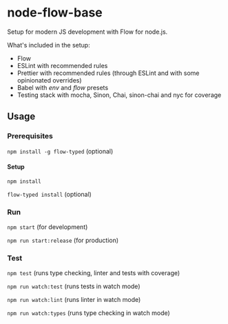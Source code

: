 # node-flow-base

Setup for modern JS development with Flow for node.js.

What's included in the setup:

 * Flow
 * ESLint with recommended rules
 * Prettier with recommended rules (through ESLint and with some opinionated overrides)
 * Babel with _env_ and _flow_ presets
 * Testing stack with mocha, Sinon, Chai, sinon-chai and nyc for coverage

## Usage

### Prerequisites

`npm install -g flow-typed` (optional)

#### Setup

`npm install`

`flow-typed install` (optional)

### Run

`npm start` (for development)

`npm run start:release` (for production)

### Test

`npm test` (runs type checking, linter and tests with coverage)

`npm run watch:test` (runs tests in watch mode)

`npm run watch:lint` (runs linter in watch mode)

`npm run watch:types` (runs type checking in watch mode)
